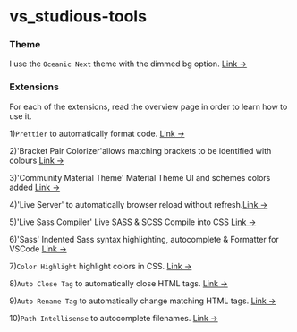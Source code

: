 # vs_studious-tools
### Theme

I use the `Oceanic Next` theme with the dimmed bg option. [Link &rarr;](https://marketplace.visualstudio.com/items?itemName=naumovs.theme-oceanicnext)

### Extensions

For each of the extensions, read the overview page in order to learn how to use it.

1)`Prettier` to automatically format code. [Link &rarr;](https://marketplace.visualstudio.com/items?itemName=esbenp.prettier-vscode)

2)'Bracket Pair Colorizer'allows matching brackets to be identified with colours [Link &rarr;](https://marketplace.visualstudio.com/items?itemName=CoenraadS.bracket-pair-colorizer)

3)'Community Material Theme' Material Theme UI and schemes colors added [Link &rarr;](https://marketplace.visualstudio.com/items?itemName=Equinusocio.vsc-community-material-theme)

4)'Live Server' to automatically browser reload without refresh.[Link &rarr;](https://marketplace.visualstudio.com/items?itemName=ritwickdey.LiveServer)

5)'Live Sass Compiler' Live SASS & SCSS Compile into CSS [Link &rarr;](https://marketplace.visualstudio.com/items?itemName=ritwickdey.live-sass)

6)'Sass' Indented Sass syntax highlighting, autocomplete & Formatter for VSCode [Link &rarr;](https://marketplace.visualstudio.com/items?itemName=Syler.sass-indented)

7)`Color Highlight`  highlight colors in CSS. [Link &rarr;](https://marketplace.visualstudio.com/items?itemName=naumovs.color-highlight)

8)`Auto Close Tag` to automatically close HTML tags. [Link &rarr;](https://marketplace.visualstudio.com/items?itemName=formulahendry.auto-close-tag)

9)`Auto Rename Tag` to automatically change matching HTML tags. [Link &rarr;](https://marketplace.visualstudio.com/items?itemName=formulahendry.auto-rename-tag)

10)`Path Intellisense` to autocomplete filenames. [Link &rarr;](https://marketplace.visualstudio.com/items?itemName=christian-kohler.path-intellisense)
